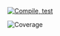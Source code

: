[![Compile, test](https://github.com/kohziyi95/VTTPMealPlannerApp/actions/workflows/main.yaml/badge.svg)](https://github.com/kohziyi95/VTTPMealPlannerApp/actions/workflows/main.yaml)

![Coverage](https://verybigbucket.sgp1.digitaloceanspaces.com/coverage/VTTPMealPlannerApp/jacoco.svg)
